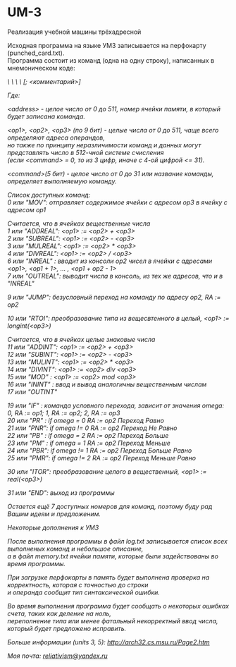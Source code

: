 # UM-3  
Реализация учебной машины трёхадресной  
  
Исходная программа на языке УМ3 записывается на перфокарту (punched_card.txt).  
Программа состоит из команд (одна на одну строку), написанных в мнемоническом коде:  
  
<address> \<command> \<op1> \<op2> \<op3> [; <комментарий>]  
  
Где:  
  
\<address> - целое число от 0 до 511, номер ячейки памяти, в который будет записана команда.  
  
\<op1>, \<op2>, \<op3> (по 9 бит) - целые числа от 0 до 511, чаще всего определяют адреса операндов,  
но также по принципу неразличимости команд и данных могут представлять число в 512-чной системе счисления  
(если \<command> = 0, то из 3 цифр, иначе с 4-ой цифрой <= 31).  
   
\<command>(5 бит) - целое число от 0 до 31 или название команды, определяет выполняемую команду.  
  
  
Список доступных команд:  
0 или "MOV": отправляет содержимое ячейки с адресом op3 в ячейку с адресом op1  
  
Считается, что в ячейках вещественные числа  
1 или "ADDREAL": \<op1> := \<op2> + \<op3>  
2 или "SUBREAL": \<op1> := \<op2> - \<op3>  
3 или "MULREAL": \<op1> := \<op2> * \<op3>  
4 или "DIVREAL": \<op1> := \<op2> / \<op3>  
6 или "INREAL" : вводит из консоли op2 чисел в ячейки с адресами \<op1>, \<op1 + 1>, ... , \<op1 + op2 - 1>  
7 или "OUTREAL": выводит числа в консоль, из тех же адресов, что и в "INREAL"  
  
9 или "JUMP": безусловный переход на команду по адресу op2, RA := op2  
  
10 или "RTOI": преобразование типа из вещесвтенного в целый, \<op1> := longint(\<op3>)  
  
Считается, что в ячейках целые знаковые числа  
11 или "ADDINT": \<op1> := \<op2> + \<op3>  
12 или "SUBINT": \<op1> := \<op2> - \<op3>  
13 или "MULINT": \<op1> := \<op2> * \<op3>  
14 или "DIVINT": \<op1> := \<op2> div \<op3>  
15 или "MOD"   : \<op1> := \<op2> mod \<op3>  
16 или "ININT" : ввод и вывод аналогичны вещественным числам  
17 или "OUTINT"  
  
19 или "IF" : команда условного перехода, зависит от значения omega: 0, RA := op1; 1, RA := op2; 2, RA := op3  
20 или "PR" : if omega = 0 RA := op2         Переход Равно  
21 или "PNR": if omega != 0 RA := op2        Переход Не Равно  
22 или "PB" : if omega = 2 RA := op2         Переход Больше   
23 или "PM" : if omega = 1 RA := op2         Переход Меньше  
24 или "PBR": if omega != 1 RA := op2        Переход Больше Равно  
25 или "PMR": if omega != 2 RA := op2        Переход Меньше Равно  
  
30 или "ITOR": преобразование целого в вещественный, \<op1> := real(\<op3>)  
  
31 или "END": выход из программы  
  
Остается ещё 7 доступных номеров для команд, поэтому буду рад Вашим идеям и предложеним.  
  
  
Некоторые дополнения к УМ3  
  
После выполнения программы в файл log.txt записывается список всех выполненых команд и небольшое описание,  
а в файл memory.txt ячейки памяти, которые были задействованы во время программы.  
  
При загрузке перфокарты в память будет выполнена проверка на корректность, которая с точностью до строки  
и операнда сообщит тип синтаксической ошибки.  
  
Во время выполнения программа будет сообщать о некоторых ошибках счета, таких как деление на ноль,  
переполнение типа или менее фатальный некорректный ввод числа, который будет предложено исправить.  
  
Больше информации (units 3, 5): http://arch32.cs.msu.ru/Page2.htm  
  
Моя почта: reliativism@yandex.ru  
  